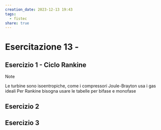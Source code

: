 ```yaml
---
creation_date: 2023-12-13 19:43
tags:
  - fistec 
share: true
---
```

# Esercitazione 13 - 

## Esercizio 1 - Ciclo Rankine

> [!note] 
>Le turbine sono isoentropiche, come i compressori
> Joule-Brayton usa i gas ideali
> Per Rankine bisogna usare le tabelle per bifase e monofase

## Esercizio 2

## Esercizio 3

